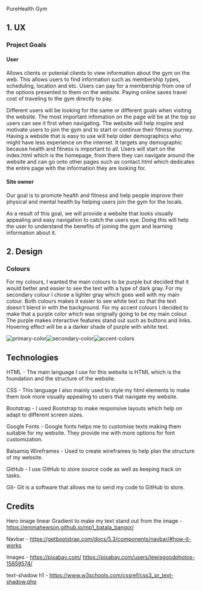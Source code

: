 PureHealth Gym

## 1. UX


### Project Goals

#### User

Allows clients or potenial clients to view information about the gym on the web. This allows users to find information such as membership types, scheduling, location and etc. Users can pay for a membership from one of the options presented to them on the website. Paying online saves travel cost of traveling to the gym directly to pay.

Different users will be looking for the same or different goals when visiting the website. The most important infomation on the page will be at the top so users can see it first when navigating. The website will help inspire and motivate users to join the gym and to start or continue their fitness journey. Having a website that is easy to use will help older demographics who might have less experience on the internet. It targets any demographic because health and fitness is important to all. Users will start on the index.html which is the homepage, from there they can navigate around the website and can go onto other pages such as contact.html which dedicates the entire page with the information they are looking for.


#### Site owner

Our goal is to promote health and fitness and help people improve their physical and mental health by helping users join the gym for the locals. 

As a result of this goal, we will provide a website that looks visually appealing and easy navigation to catch the users eye. Doing this will help the user to understand the benefits of joining the gym and learning information about it.





## 2. Design


### Colours

For my colours, I wanted the main colours to be purple but decided that it would better and easier to see the text with a type of dark gray. For my secondary colour I chose a lighter gray which goes well with my main colour. Both colours makes it easier to see white text so that the text doesn't blend in with the background. For my accent colours I decided to make that a purple color which was orignally going to be my main colour. The purple makes interactive features stand out such as buttons and links. Hovering effect will be a a darker shade of purple with white text.


![primary-color](https://github.com/user-attachments/assets/2d27955f-9de5-49e3-bda3-b04557cc494a)![secondary-color](https://github.com/user-attachments/assets/d2559f75-1315-438a-a0af-f9ce80a8d005)![accent-colors](https://github.com/user-attachments/assets/3a9e2776-fb95-4406-80c0-b5c31dbb5aad)




## Technologies

HTML - The main language I use for this website is HTML which is the foundation and the structure of the website.

CSS - This language I also mainly used to style my html elements to make them look more visually appealing to users that navigate my website.

Bootstrap - I used Bootstrap to make responsive layouts which help on adapt to different screen sizes.

Google Fonts - Google fonts helps me to customise texts making them suitable for my website. They provide me with more options for font customization.

Balsamiq Wireframes - Used to create wireframes to help plan the structure of my website.

GitHub - I use GitHub to store source code as well as keeping track on tasks.

Git- Git is a software that allows me to send my code to GitHub to store.




## Credits


Hero image linear Gradient to make my text stand out from the image - https://emmahewson.github.io/mp1_batala_bangor/

Navbar - https://getbootstrap.com/docs/5.3/components/navbar/#how-it-works 

Images - https://pixabay.com/  https://pixabay.com/users/lewisgoodphotos-15859574/

text-shadow h1 - https://www.w3schools.com/cssref/css3_pr_text-shadow.php

